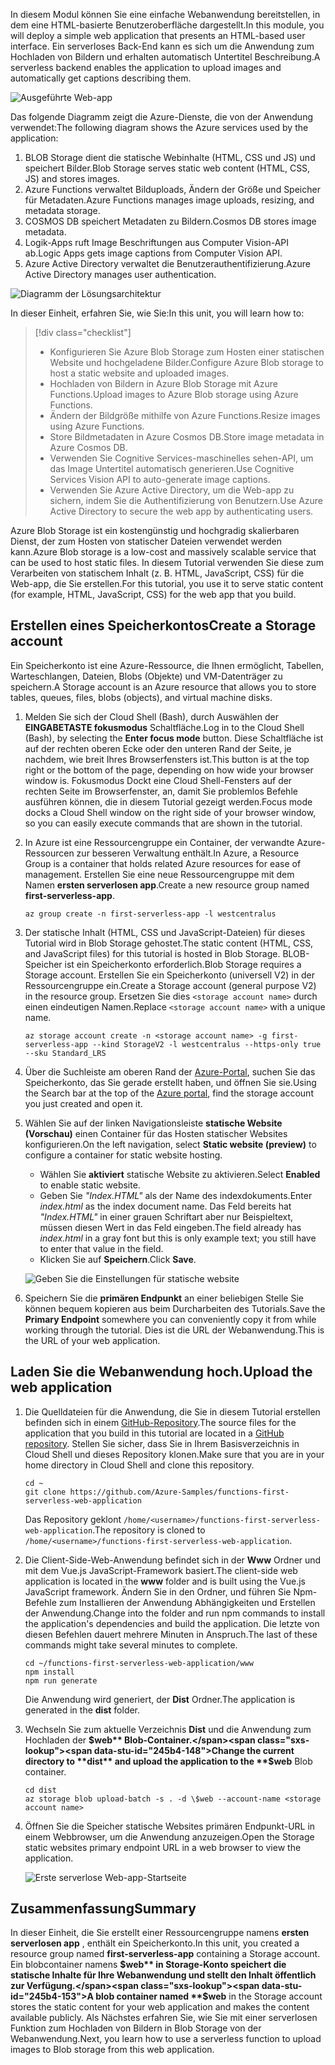 <span data-ttu-id="245b4-101">In diesem Modul können Sie eine einfache Webanwendung bereitstellen, in dem eine HTML-basierte Benutzeroberfläche dargestellt.</span><span class="sxs-lookup"><span data-stu-id="245b4-101">In this module, you will deploy a simple web application that presents an HTML-based user interface.</span></span> <span data-ttu-id="245b4-102">Ein serverloses Back-End kann es sich um die Anwendung zum Hochladen von Bildern und erhalten automatisch Untertitel Beschreibung.</span><span class="sxs-lookup"><span data-stu-id="245b4-102">A serverless backend enables the application to upload images and automatically get captions describing them.</span></span>

![Ausgeführte Web-app](../images/0-app-screenshot-finished.png)

<span data-ttu-id="245b4-104">Das folgende Diagramm zeigt die Azure-Dienste, die von der Anwendung verwendet:</span><span class="sxs-lookup"><span data-stu-id="245b4-104">The following diagram shows the Azure services used by the application:</span></span>

1. <span data-ttu-id="245b4-105">BLOB Storage dient die statische Webinhalte (HTML, CSS und JS) und speichert Bilder.</span><span class="sxs-lookup"><span data-stu-id="245b4-105">Blob Storage serves static web content (HTML, CSS, JS) and stores images.</span></span>
2. <span data-ttu-id="245b4-106">Azure Functions verwaltet Bilduploads, Ändern der Größe und Speicher für Metadaten.</span><span class="sxs-lookup"><span data-stu-id="245b4-106">Azure Functions manages image uploads, resizing, and metadata storage.</span></span>
3. <span data-ttu-id="245b4-107">COSMOS DB speichert Metadaten zu Bildern.</span><span class="sxs-lookup"><span data-stu-id="245b4-107">Cosmos DB stores image metadata.</span></span>
4. <span data-ttu-id="245b4-108">Logik-Apps ruft Image Beschriftungen aus Computer Vision-API ab.</span><span class="sxs-lookup"><span data-stu-id="245b4-108">Logic Apps gets image captions from Computer Vision API.</span></span>
5. <span data-ttu-id="245b4-109">Azure Active Directory verwaltet die Benutzerauthentifizierung.</span><span class="sxs-lookup"><span data-stu-id="245b4-109">Azure Active Directory manages user authentication.</span></span>

![Diagramm der Lösungsarchitektur](../images/0-architecture.jpg)

<span data-ttu-id="245b4-111">In dieser Einheit, erfahren Sie, wie Sie:</span><span class="sxs-lookup"><span data-stu-id="245b4-111">In this unit, you will learn how to:</span></span>
> [!div class="checklist"]
> * <span data-ttu-id="245b4-112">Konfigurieren Sie Azure Blob Storage zum Hosten einer statischen Website und hochgeladene Bilder.</span><span class="sxs-lookup"><span data-stu-id="245b4-112">Configure Azure Blob storage to host a static website and uploaded images.</span></span>
> * <span data-ttu-id="245b4-113">Hochladen von Bildern in Azure Blob Storage mit Azure Functions.</span><span class="sxs-lookup"><span data-stu-id="245b4-113">Upload images to Azure Blob storage using Azure Functions.</span></span>
> * <span data-ttu-id="245b4-114">Ändern der Bildgröße mithilfe von Azure Functions.</span><span class="sxs-lookup"><span data-stu-id="245b4-114">Resize images using Azure Functions.</span></span>
> * <span data-ttu-id="245b4-115">Store Bildmetadaten in Azure Cosmos DB.</span><span class="sxs-lookup"><span data-stu-id="245b4-115">Store image metadata in Azure Cosmos DB.</span></span>
> * <span data-ttu-id="245b4-116">Verwenden Sie Cognitive Services-maschinelles sehen-API, um das Image Untertitel automatisch generieren.</span><span class="sxs-lookup"><span data-stu-id="245b4-116">Use Cognitive Services Vision API to auto-generate image captions.</span></span>
> * <span data-ttu-id="245b4-117">Verwenden Sie Azure Active Directory, um die Web-app zu sichern, indem Sie die Authentifizierung von Benutzern.</span><span class="sxs-lookup"><span data-stu-id="245b4-117">Use Azure Active Directory to secure the web app by authenticating users.</span></span>

<span data-ttu-id="245b4-118">Azure Blob Storage ist ein kostengünstig und hochgradig skalierbaren Dienst, der zum Hosten von statischer Dateien verwendet werden kann.</span><span class="sxs-lookup"><span data-stu-id="245b4-118">Azure Blob storage is a low-cost and massively scalable service that can be used to host static files.</span></span> <span data-ttu-id="245b4-119">In diesem Tutorial verwenden Sie diese zum Verarbeiten von statischem Inhalt (z. B. HTML, JavaScript, CSS) für die Web-app, die Sie erstellen.</span><span class="sxs-lookup"><span data-stu-id="245b4-119">For this tutorial, you use it to serve static content (for example, HTML, JavaScript, CSS) for the web app that you build.</span></span>

## <a name="create-a-storage-account"></a><span data-ttu-id="245b4-120">Erstellen eines Speicherkontos</span><span class="sxs-lookup"><span data-stu-id="245b4-120">Create a Storage account</span></span>

<span data-ttu-id="245b4-121">Ein Speicherkonto ist eine Azure-Ressource, die Ihnen ermöglicht, Tabellen, Warteschlangen, Dateien, Blobs (Objekte) und VM-Datenträger zu speichern.</span><span class="sxs-lookup"><span data-stu-id="245b4-121">A Storage account is an Azure resource that allows you to store tables, queues, files, blobs (objects), and virtual machine disks.</span></span>

1. <span data-ttu-id="245b4-122">Melden Sie sich der Cloud Shell (Bash), durch Auswählen der **EINGABETASTE fokusmodus** Schaltfläche.</span><span class="sxs-lookup"><span data-stu-id="245b4-122">Log in to the Cloud Shell (Bash), by selecting the **Enter focus mode** button.</span></span> <span data-ttu-id="245b4-123">Diese Schaltfläche ist auf der rechten oberen Ecke oder den unteren Rand der Seite, je nachdem, wie breit Ihres Browserfensters ist.</span><span class="sxs-lookup"><span data-stu-id="245b4-123">This button is at the top right or the bottom of the page, depending on how wide your browser window is.</span></span> <span data-ttu-id="245b4-124">Fokusmodus Dockt eine Cloud Shell-Fensters auf der rechten Seite im Browserfenster, an, damit Sie problemlos Befehle ausführen können, die in diesem Tutorial gezeigt werden.</span><span class="sxs-lookup"><span data-stu-id="245b4-124">Focus mode docks a Cloud Shell window on the right side of your browser window, so you can easily execute commands that are shown in the tutorial.</span></span>

1. <span data-ttu-id="245b4-125">In Azure ist eine Ressourcengruppe ein Container, der verwandte Azure-Ressourcen zur besseren Verwaltung enthält.</span><span class="sxs-lookup"><span data-stu-id="245b4-125">In Azure, a Resource Group is a container that holds related Azure resources for ease of management.</span></span> <span data-ttu-id="245b4-126">Erstellen Sie eine neue Ressourcengruppe mit dem Namen **ersten serverlosen app**.</span><span class="sxs-lookup"><span data-stu-id="245b4-126">Create a new resource group named **first-serverless-app**.</span></span>

    ```azurecli
    az group create -n first-serverless-app -l westcentralus
    ```

1. <span data-ttu-id="245b4-127">Der statische Inhalt (HTML, CSS und JavaScript-Dateien) für dieses Tutorial wird in Blob Storage gehostet.</span><span class="sxs-lookup"><span data-stu-id="245b4-127">The static content (HTML, CSS, and JavaScript files) for this tutorial is hosted in Blob Storage.</span></span> <span data-ttu-id="245b4-128">BLOB-Speicher ist ein Speicherkonto erforderlich.</span><span class="sxs-lookup"><span data-stu-id="245b4-128">Blob Storage requires a Storage account.</span></span> <span data-ttu-id="245b4-129">Erstellen Sie ein Speicherkonto (universell V2) in der Ressourcengruppe ein.</span><span class="sxs-lookup"><span data-stu-id="245b4-129">Create a Storage account (general purpose V2) in the resource group.</span></span> <span data-ttu-id="245b4-130">Ersetzen Sie dies `<storage account name>` durch einen eindeutigen Namen.</span><span class="sxs-lookup"><span data-stu-id="245b4-130">Replace `<storage account name>` with a unique name.</span></span>

    ```azurecli
    az storage account create -n <storage account name> -g first-serverless-app --kind StorageV2 -l westcentralus --https-only true --sku Standard_LRS
    ```

1. <span data-ttu-id="245b4-131">Über die Suchleiste am oberen Rand der [Azure-Portal](https://portal.azure.com), suchen Sie das Speicherkonto, das Sie gerade erstellt haben, und öffnen Sie sie.</span><span class="sxs-lookup"><span data-stu-id="245b4-131">Using the Search bar at the top of the [Azure portal](https://portal.azure.com), find the storage account you just created and open it.</span></span>

1. <span data-ttu-id="245b4-132">Wählen Sie auf der linken Navigationsleiste **statische Website (Vorschau)** einen Container für das Hosten statischer Websites konfigurieren.</span><span class="sxs-lookup"><span data-stu-id="245b4-132">On the left navigation, select **Static website (preview)** to configure a container for static website hosting.</span></span>
    - <span data-ttu-id="245b4-133">Wählen Sie **aktiviert** statische Website zu aktivieren.</span><span class="sxs-lookup"><span data-stu-id="245b4-133">Select **Enabled** to enable static website.</span></span>
    - <span data-ttu-id="245b4-134">Geben Sie *"Index.HTML"* als der Name des indexdokuments.</span><span class="sxs-lookup"><span data-stu-id="245b4-134">Enter *index.html* as the index document name.</span></span> <span data-ttu-id="245b4-135">Das Feld bereits hat *"Index.HTML"* in einer grauen Schriftart aber nur Beispieltext, müssen diesen Wert in das Feld eingeben.</span><span class="sxs-lookup"><span data-stu-id="245b4-135">The field already has *index.html* in a gray font but this is only example text; you still have to enter that value in the field.</span></span>
    - <span data-ttu-id="245b4-136">Klicken Sie auf **Speichern**.</span><span class="sxs-lookup"><span data-stu-id="245b4-136">Click **Save**.</span></span>
    
    ![Geben Sie die Einstellungen für statische website](../images/1-storage-static-website.png)

1. <span data-ttu-id="245b4-138">Speichern Sie die **primären Endpunkt** an einer beliebigen Stelle Sie können bequem kopieren aus beim Durcharbeiten des Tutorials.</span><span class="sxs-lookup"><span data-stu-id="245b4-138">Save the **Primary Endpoint** somewhere you can conveniently copy it from while working through the tutorial.</span></span> <span data-ttu-id="245b4-139">Dies ist die URL der Webanwendung.</span><span class="sxs-lookup"><span data-stu-id="245b4-139">This is the URL of your web application.</span></span>

## <a name="upload-the-web-application"></a><span data-ttu-id="245b4-140">Laden Sie die Webanwendung hoch.</span><span class="sxs-lookup"><span data-stu-id="245b4-140">Upload the web application</span></span>

1. <span data-ttu-id="245b4-141">Die Quelldateien für die Anwendung, die Sie in diesem Tutorial erstellen befinden sich in einem [GitHub-Repository](https://github.com/Azure-Samples/functions-first-serverless-web-application).</span><span class="sxs-lookup"><span data-stu-id="245b4-141">The source files for the application that you build in this tutorial are located in a [GitHub repository](https://github.com/Azure-Samples/functions-first-serverless-web-application).</span></span> <span data-ttu-id="245b4-142">Stellen Sie sicher, dass Sie in Ihrem Basisverzeichnis in Cloud Shell und dieses Repository klonen.</span><span class="sxs-lookup"><span data-stu-id="245b4-142">Make sure that you are in your home directory in Cloud Shell and clone this repository.</span></span>

    ```azurecli
    cd ~
    git clone https://github.com/Azure-Samples/functions-first-serverless-web-application
    ```

    <span data-ttu-id="245b4-143">Das Repository geklont `/home/<username>/functions-first-serverless-web-application`.</span><span class="sxs-lookup"><span data-stu-id="245b4-143">The repository is cloned to `/home/<username>/functions-first-serverless-web-application`.</span></span>

1. <span data-ttu-id="245b4-144">Die Client-Side-Web-Anwendung befindet sich in der **Www** Ordner und mit dem Vue.js JavaScript-Framework basiert.</span><span class="sxs-lookup"><span data-stu-id="245b4-144">The client-side web application is located in the **www** folder and is built using the Vue.js JavaScript framework.</span></span> <span data-ttu-id="245b4-145">Ändern Sie in den Ordner, und führen Sie Npm-Befehle zum Installieren der Anwendung Abhängigkeiten und Erstellen der Anwendung.</span><span class="sxs-lookup"><span data-stu-id="245b4-145">Change into the folder and run npm commands to install the application's dependencies and build the application.</span></span> <span data-ttu-id="245b4-146">Die letzte von diesen Befehlen dauert mehrere Minuten in Anspruch.</span><span class="sxs-lookup"><span data-stu-id="245b4-146">The last of these commands might take several minutes to complete.</span></span>

    ```azurecli
    cd ~/functions-first-serverless-web-application/www
    npm install
    npm run generate
    ```

    <span data-ttu-id="245b4-147">Die Anwendung wird generiert, der **Dist** Ordner.</span><span class="sxs-lookup"><span data-stu-id="245b4-147">The application is generated in the **dist** folder.</span></span>

1. <span data-ttu-id="245b4-148">Wechseln Sie zum aktuelle Verzeichnis **Dist** und die Anwendung zum Hochladen der **$web** Blob-Container.</span><span class="sxs-lookup"><span data-stu-id="245b4-148">Change the current directory to **dist** and upload the application to the **$web** Blob container.</span></span>

    ```azurecli
    cd dist
    az storage blob upload-batch -s . -d \$web --account-name <storage account name>
    ```

1. <span data-ttu-id="245b4-149">Öffnen Sie die Speicher statische Websites primären Endpunkt-URL in einem Webbrowser, um die Anwendung anzuzeigen.</span><span class="sxs-lookup"><span data-stu-id="245b4-149">Open the Storage static websites primary endpoint URL in a web browser to view the application.</span></span>

    ![Erste serverlose Web-app-Startseite](../images/1-app-screenshot-new.png)


## <a name="summary"></a><span data-ttu-id="245b4-151">Zusammenfassung</span><span class="sxs-lookup"><span data-stu-id="245b4-151">Summary</span></span>

<span data-ttu-id="245b4-152">In dieser Einheit, die Sie erstellt einer Ressourcengruppe namens **ersten serverlosen app** , enthält ein Speicherkonto.</span><span class="sxs-lookup"><span data-stu-id="245b4-152">In this unit, you created a resource group named **first-serverless-app** containing a Storage account.</span></span> <span data-ttu-id="245b4-153">Ein blobcontainer namens **$web** in Storage-Konto speichert die statische Inhalte für Ihre Webanwendung und stellt den Inhalt öffentlich zur Verfügung.</span><span class="sxs-lookup"><span data-stu-id="245b4-153">A blob container named **$web** in the Storage account stores the static content for your web application and makes the content available publicly.</span></span> <span data-ttu-id="245b4-154">Als Nächstes erfahren Sie, wie Sie mit einer serverlosen Funktion zum Hochladen von Bildern in Blob Storage von der Webanwendung.</span><span class="sxs-lookup"><span data-stu-id="245b4-154">Next, you learn how to use a serverless function to upload images to Blob storage from this web application.</span></span>